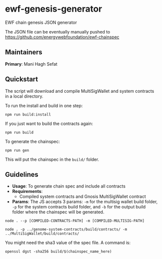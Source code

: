 # ewf-genesis-generator
EWF chain genesis JSON generator

The JSON file can be eventually manually pushed to https://github.com/energywebfoundation/ewf-chainspec

## Maintainers
**Primary**: Mani Hagh Sefat

## Quickstart
The script will download and compile MultiSigWallet and system contracts in a local directory.

To run the install and build in one step:
```
npm run build:install
```
If you just want to build the contracts again:
```
npm run build
```
To generate the chainspec:
```
npm run gen
```
This will put the chainspec in the `build/` folder.

## Guidelines

- **Usage**:
   To generate chain spec and include all contracts
- **Requirements**:
   - Compiled system contracts and Gnosis MultiSigWallet contract
- **Params**: The JS accepts 3 params: `-m` for the multisig wallet build folder, `-p` for the system contracts build folder, and `-b` for the output build folder where the chainspec will be generated.

```
node . --p [COMPILED-CONTRACTS-PATH] -m [COMPILED-MULTISIG-PATH]
```

```
node . -p ../genome-system-contracts/build/contracts/ -m ../MultiSigWallet/build/contracts/
```
You might need the sha3 value of the spec file. A command is:
```
openssl dgst -sha256 build/$(chainspec_name_here)
```
